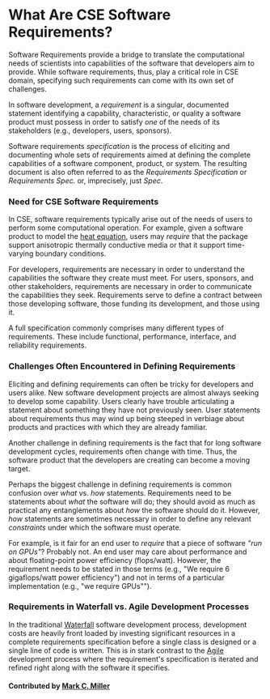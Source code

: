 
# What Are CSE Software Requirements?
<!--deck start--->

Software Requirements provide a bridge to translate the computational needs of scientists into capabilities of the software that developers aim to provide. While software requirements, thus, play a critical role in CSE domain, specifying such requirements can come with its own set of challenges.
<!--deck end--->

<!--body start--->

In software development, a *requirement* is a singular, documented statement identifying a capability, characteristic, or
quality a software product must possess in order to satisfy *one* of the needs of its stakeholders (e.g., developers, users, sponsors).

Software requirements *specification* is the process of eliciting and documenting whole sets of requirements aimed at defining
the complete capabilities of a software component, product, or system. The resulting document is also often referred to as the
*Requirements Specification* or *Requirements Spec.* or, imprecisely, just *Spec*.

### Need for CSE Software Requirements  
In CSE, software requirements typically arise out of the needs of users to perform some computational operation. For example,
given a software product to model the [heat equation](https://en.wikipedia.org/wiki/Heat_equation), users may *require* that
the package support anisotropic thermally conductive media or that it support time-varying boundary conditions.

For developers, requirements are necessary in order to understand the capabilities the software they create must meet. For users,
sponsors, and other stakeholders, requirements are necessary in order to communicate the capabilities they seek. Requirements
serve to define a contract between those developing software, those funding its development, and those using it.

A full specification commonly comprises many different types of requirements. These include functional, performance,
interface, and reliability requirements.

### Challenges Often Encountered in Defining Requirements
Eliciting and defining requirements can often be tricky for developers and users alike. New software development projects
are almost always seeking to develop some capability. Users clearly have trouble articulating a statement about something they have not previously seen. User statements about requirements thus may wind up being steeped in
verbiage about products and practices with which they are already familiar.

Another challenge in defining requirements is the fact that for long software development cycles, requirements often change with time. Thus, the software product that the
developers are creating can become a moving target.

Perhaps the biggest challenge in defining requirements is common confusion over *what* vs. *how* statements. Requirements need
to be statements about *what* the software will do; they should avoid as much as practical any entanglements about *how* the software should do it.
However, *how* statements are sometimes necessary in order to define any relevant *constraints* under which the software must operate.

For example, is it fair for an end user to *require* that a piece of software *"run on GPUs"*? Probably not. An end user
may care about performance and about floating-point power efficiency (flops/watt). However, the requirement needs to
be stated in those terms (e.g., "We require 6 gigaflops/watt power efficiency") and not in terms of a particular implementation
(e.g., "we require GPUs"").

### Requirements in Waterfall vs. Agile Development Processes
In the traditional [Waterfall](https://en.wikipedia.org/wiki/Waterfall_model) software development process,
development costs are heavily front loaded by investing significant resources in a complete requirements specification
before a single class is designed or a single line of code is written. This is in stark contrast
to the [Agile](https://en.wikipedia.org/wiki/Agile_software_development) development process where the requirement's specification
is iterated and refined right along with the software it specifies.


#### Contributed by [Mark C. Miller](https://github.com/markcmiller86)
<!--body end--->

<!---
Publish: yes
Pinned: yes
Topics: requirements
--->
